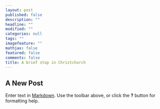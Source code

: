 ```yaml
---
layout: post
published: false
description: ""
headline: ""
modified: ""
categories: null
tags: ""
imagefeature: ""
mathjax: false
featured: false
comments: false
title: A brief stop in Christchurch
---
```

## A New Post

Enter text in [Markdown](http://daringfireball.net/projects/markdown/). Use the toolbar above, or click the **?** button for formatting help.

